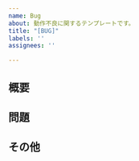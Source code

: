 ```yaml
---
name: Bug
about: 動作不良に関するテンプレートです。
title: "[BUG]"
labels: ''
assignees: ''

---
```


## 概要

## 問題

## その他
